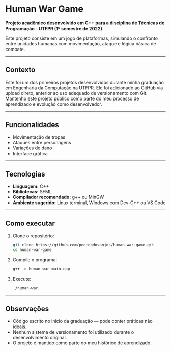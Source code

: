 # Human War Game

**Projeto acadêmico desenvolvido em C++ para a disciplina de Técnicas de Programação - UTFPR (1º semestre de 2022).**

Este projeto consiste em um jogo de plataformas, simulando o confronto entre unidades humanas com movimentação, ataque e lógica básica de combate.

---

## Contexto

Este foi um dos primeiros projetos desenvolvidos durante minha graduação em Engenharia da Computação na UTFPR. Ele foi adicionado ao GitHub via upload direto, anterior ao uso adequado de versionamento com Git. Mantenho este projeto público como parte do meu processo de aprendizado e evolução como desenvolvedor.

---

## Funcionalidades

- Movimentação de tropas
- Ataques entre personagens
- Variações de dano
- Interface gráfica

---

## Tecnologias

- **Linguagem:** C++
- **Bibliotecas:** SFML
- **Compilador recomendado:** g++ ou MinGW
- **Ambiente sugerido:** Linux terminal, Windows com Dev-C++ ou VS Code

---

## Como executar

1. Clone o repositório:
   ```bash
   git clone https://github.com/pedrohdosanjos/human-war-game.git
   cd human-war-game
   ```

2. Compile o programa:
   ```bash
   g++ -o human-war main.cpp
   ```

3. Execute:
   ```bash
   ./human-war
   ```

---

## Observações

- Código escrito no início da graduação — pode conter práticas não ideais.
- Nenhum sistema de versionamento foi utilizado durante o desenvolvimento original.
- O projeto é mantido como parte do meu histórico de aprendizado.
